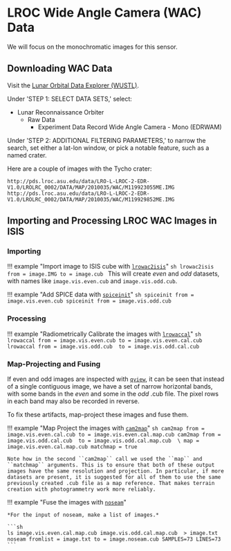 # LROC Wide Angle Camera (WAC) Data

We will focus on the monochromatic images for this sensor.

## Downloading WAC Data

Visit the [Lunar Orbital Data Explorer (WUSTL)](https://ode.rsl.wustl.edu/moon/productsearch).

Under 'STEP 1: SELECT DATA SETS,' select:

- Lunar Reconnaissance Orbiter
    - Raw Data
        - Experiment Data Record Wide Angle Camera - Mono (EDRWAM)

Under 'STEP 2: ADDITIONAL FILTERING PARAMETERS,' to narrow the search, set either a lat-lon window, 
or pick a notable feature, such as a named crater.

Here are a couple of images with the Tycho crater:

    http://pds.lroc.asu.edu/data/LRO-L-LROC-2-EDR-V1.0/LROLRC_0002/DATA/MAP/2010035/WAC/M119923055ME.IMG
    http://pds.lroc.asu.edu/data/LRO-L-LROC-2-EDR-V1.0/LROLRC_0002/DATA/MAP/2010035/WAC/M119929852ME.IMG


## Importing and Processing LROC WAC Images in ISIS

### Importing

!!! example "Import image to ISIS cube with [`lrowac2isis`](https://isis.astrogeology.usgs.gov/Application/presentation/Tabbed/lrowac2isis/lrowac2isis.html)"
    ```sh
    lrowac2isis from = image.IMG to = image.cub
    ```
    This will create *even* and *odd* datasets, with names like
    `image.vis.even.cub` and `image.vis.odd.cub`.

!!! example "Add SPICE data with [`spiceinit`](https://isis.astrogeology.usgs.gov/Application/presentation/Tabbed/spiceinit/spiceinit.html)"
    ```sh
    spiceinit from = image.vis.even.cub
    spiceinit from = image.vis.odd.cub
    ```

### Processing

!!! example "Radiometrically Calibrate the images with [`lrowaccal`](https://isis.astrogeology.usgs.gov/Application/presentation/Tabbed/lrowaccal/lrowaccal.html)"
    ```sh
    lrowaccal from = image.vis.even.cub to = image.vis.even.cal.cub
    lrowaccal from = image.vis.odd.cub  to = image.vis.odd.cal.cub
    ```

### Map-Projecting and Fusing

If even and odd images are inspected with 
[`qview`](https://isis.astrogeology.usgs.gov/Application/presentation/Tabbed/qview/qview.html), 
it can be seen that instead of a single contiguous image, we have a set of narrow
horizontal bands, with some bands in the *even* and some in the *odd*
.cub file. The pixel rows in each band may also be recorded in reverse.

To fix these artifacts, map-project these images and fuse them.

!!! example "Map Project the images with [`cam2map`](https://isis.astrogeology.usgs.gov/Application/presentation/Tabbed/cam2map/cam2map.html)"
    ```sh
    cam2map from = image.vis.even.cal.cub to = image.vis.even.cal.map.cub
    cam2map from = image.vis.odd.cal.cub  to = image.vis.odd.cal.map.cub  \
      map = image.vis.even.cal.map.cub matchmap = true
    ```

    Note how in the second ``cam2map`` call we used the ``map`` and
    ``matchmap`` arguments. This is to ensure that both of these output
    images have the same resolution and projection. In particular, if more
    datasets are present, it is suggested for all of them to use the same
    previously created .cub file as a map reference. That makes terrain
    creation with photogrammetry work more reliably. 

!!! example "Fuse the images with [`noseam`](https://isis.astrogeology.usgs.gov/Application/presentation/Tabbed/noseam/noseam.html)"

    *For the input of noseam, make a list of images.*

    ```sh
    ls image.vis.even.cal.map.cub image.vis.odd.cal.map.cub  > image.txt
    noseam fromlist = image.txt to = image.noseam.cub SAMPLES=73 LINES=73
    ```